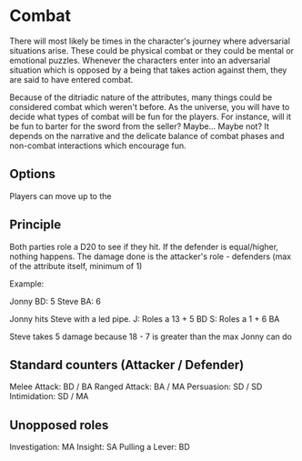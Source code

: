 # Combat

There will most likely be times in the character's journey where adversarial situations arise. These could be physical combat or they could be mental or emotional puzzles. Whenever the characters enter into an adversarial situation which is opposed by a being that takes action against them, they are said to have entered combat.

Because of the ditriadic nature of the attributes, many things could be considered combat which weren't before. As the universe, you will have to decide what types of combat will be fun for the players. For instance, will it be fun to barter for the sword from the seller? Maybe... Maybe not? It depends on the narrative and the delicate balance of combat phases and non-combat interactions which encourage fun.

## Options

Players can move up to the 

## Principle

Both parties role a D20 to see if they hit. 
If the defender is equal/higher, nothing happens.
The damage done is the attacker's role - defenders (max of the attribute itself, minimum of 1)

Example:

Jonny BD: 5
Steve BA: 6 

Jonny hits Steve with a led pipe.
J: Roles a 13 + 5 BD
S: Roles a 1 + 6 BA

Steve takes 5 damage because 18 - 7 is greater than the max Jonny can do

## Standard counters (Attacker / Defender)

Melee Attack: BD / BA
Ranged Attack: BA / MA
Persuasion: SD / SD
Intimidation: SD / MA

## Unopposed roles

Investigation: MA
Insight: SA
Pulling a Lever: BD
